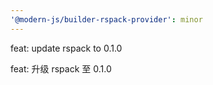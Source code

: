 ```yaml
---
'@modern-js/builder-rspack-provider': minor
---
```


feat: update rspack to 0.1.0

feat: 升级 rspack 至 0.1.0
